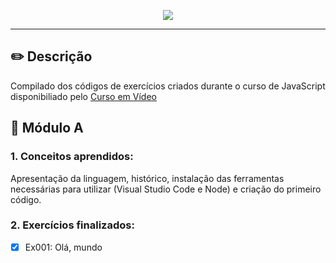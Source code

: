 <p align="center" width=40px heigth=40px>
  <img src="https://user-images.githubusercontent.com/62821027/152442729-f9c201ed-8482-4f85-a70f-3d21266a7494.png">
</p>

***
## ✏️ Descrição
Compilado dos códigos de exercícios criados durante o curso de JavaScript disponibiliado pelo [Curso em Vídeo](https://www.youtube.com/c/CursoemV%C3%ADdeo)

## 📘 Módulo A 

<h3>1. Conceitos aprendidos: </h3>

Apresentação da linguagem, histórico, instalação das ferramentas necessárias para utilizar (Visual Studio Code e Node) e criação do primeiro código.

<h3>2. Exercícios finalizados: </h3>

- [x]  Ex001: Olá, mundo
